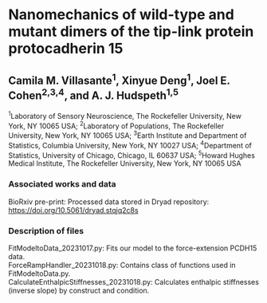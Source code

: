 # Nanomechanics of wild-type and mutant dimers of the tip-link protein protocadherin 15

## Camila M. Villasante<sup>1</sup>, Xinyue Deng<sup>1</sup>, Joel E. Cohen<sup>2,3,4</sup>, and A. J. Hudspeth<sup>1,5</sup>
<sup>1</sup>Laboratory of Sensory Neuroscience, The Rockefeller University, New York, NY 10065 USA; <sup>2</sup>Laboratory of Populations, The Rockefeller University, New York, NY 10065 USA; <sup>3</sup>Earth Institute and Department of Statistics, Columbia University, New York, NY 10027 USA; <sup>4</sup>Department of Statistics, University of Chicago, Chicago, IL 60637 USA; <sup>5</sup>Howard Hughes Medical Institute, The Rockefeller University, New York, NY 10065 USA

### Associated works and data
BioRxiv pre-print:
Processed data stored in Dryad repository: https://doi.org/10.5061/dryad.stqjq2c8s

### Description of files
FitModeltoData_20231017.py: Fits our model to the force-extension PCDH15 data.<br>
ForceRampHandler_20231018.py: Contains class of functions used in FitModeltoData.py.<br>
CalculateEnthalpicStiffnesses_20231018.py: Calculates enthalpic stiffnesses (inverse slope) by construct and condition.
